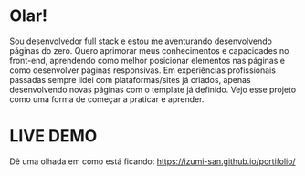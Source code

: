 # Olar!
Sou desenvolvedor full stack e estou me aventurando desenvolvendo páginas do zero. Quero aprimorar meus conhecimentos e capacidades no front-end, aprendendo como melhor posicionar elementos nas páginas e como desenvolver páginas responsívas. Em experiências profissionais passadas sempre lidei com plataformas/sites já criados, apenas desenvolvendo novas páginas com o template já definido. Vejo esse projeto como uma forma de começar a praticar e aprender.

# LIVE DEMO

Dê uma olhada em como está ficando:
https://izumi-san.github.io/portifolio/
